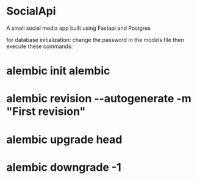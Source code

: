 # SocialApi
A small social media app built using Fastapi and Postgres

for database initialization:
change the password in the models file then execute these commands:
# alembic init alembic
# alembic revision --autogenerate -m "First revision"
# alembic upgrade head
# alembic downgrade -1
